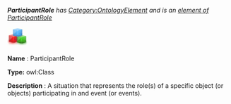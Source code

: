 ___ParticipantRole__ 
 has
 [Category:OntologyElement](../../Category/OntologyElement "Category:OntologyElement") 
 and is an
 [element of](../../Property/ElementOf "Property:ElementOf") 
[ParticipantRole](../../Submissions/ParticipantRole "Submissions:ParticipantRole")_




  





[![Class](../public/images/thumb/2/27/Class.gif/45px-Class.gif)](../../Image/Class.gif "Class")


__Name__ 
 : ParticipantRole
 



__Type:__ 
 owl:Class
 



__Description__ 
 : A situation that represents the role(s) of a specific object (or objects) participating in and event (or events).